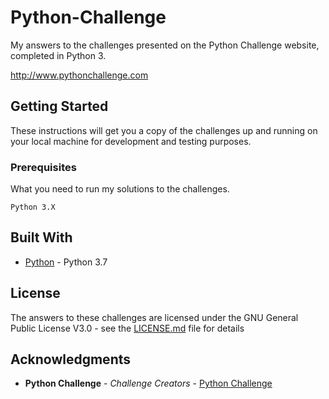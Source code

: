 # Python-Challenge

My answers to the challenges presented on the Python Challenge website, completed in Python 3.

http://www.pythonchallenge.com

## Getting Started

These instructions will get you a copy of the challenges up and running on your local machine for development and testing purposes.

### Prerequisites

What you need to run my solutions to the challenges.

```
Python 3.X
```

## Built With

* [Python](https://www.python.org) - Python 3.7

## License

The answers to these challenges are licensed under the GNU General Public License V3.0 - see the [LICENSE.md](LICENSE.md) file for details

## Acknowledgments

* **Python Challenge** - *Challenge Creators* - [Python Challenge](http://www.pythonchallenge.com)